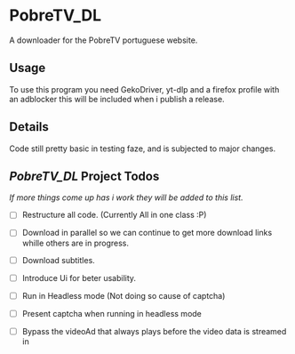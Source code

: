 # PobreTV_DL
A downloader for the PobreTV portuguese website.

## Usage
To use this program you need GekoDriver, yt-dlp and a firefox profile with an adblocker
this will be included when i publish a release.

## Details
Code still pretty basic in testing faze, and is subjected to major changes.

## *__PobreTV_DL__* Project Todos

*If more things come up has i work they will be added to this list.*

- [ ] Restructure all code. (Currently All in one class :P)
- [ ] Download in parallel so we can continue to get more download links whille others are in progress.
- [ ] Download subtitles.
- [ ] Introduce Ui for beter usability.
- [ ] Run in Headless mode (Not doing so cause of captcha)
- [ ] Present captcha when running in headless mode
- [ ] Bypass the videoAd that always plays before the video data is streamed in


